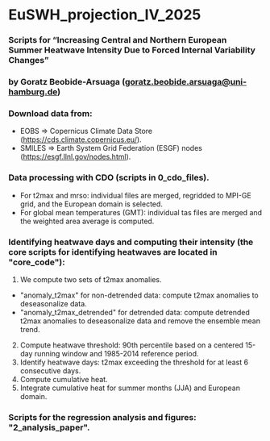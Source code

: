 # EuSWH_projection_IV_2025
### Scripts for  “Increasing Central and Northern European Summer Heatwave Intensity Due to Forced Internal Variability Changes”
### by Goratz Beobide-Arsuaga (goratz.beobide.arsuaga@uni-hamburg.de)

### Download data from:
- EOBS => Copernicus Climate Data Store (https://cds.climate.copernicus.eu/).
- SMILES => Earth System Grid Federation (ESGF) nodes (https://esgf.llnl.gov/nodes.html).

### Data processing with CDO (scripts in 0_cdo_files). 
- For t2max and mrso: individual files are merged, regridded to MPI-GE grid, and the European domain is selected. 
- For global mean temperatures (GMT): individual tas files are merged and the weighted area average is computed.

### Identifying heatwave days and computing their intensity (the core scripts for identifying heatwaves are located in "core_code"):
1. We compute two sets of t2max anomalies. 
  - "anomaly_t2max" for non-detrended data: compute t2max anomalies to deseasonalize data.
  - "anomaly_t2max_detrended" for detrended data: compute detrended t2max anomalies to deseasonalize data and remove the ensemble mean trend.
2. Compute heatwave threshold: 90th percentile based on a centered 15-day running window and 1985-2014 reference period.
3. Identify heatwave days: t2max exceeding the threshold for at least 6 consecutive days. 
4. Compute cumulative heat.
5. Integrate cumulative heat for summer months (JJA) and European domain.

### Scripts for the regression analysis and figures: "2_analysis_paper".
